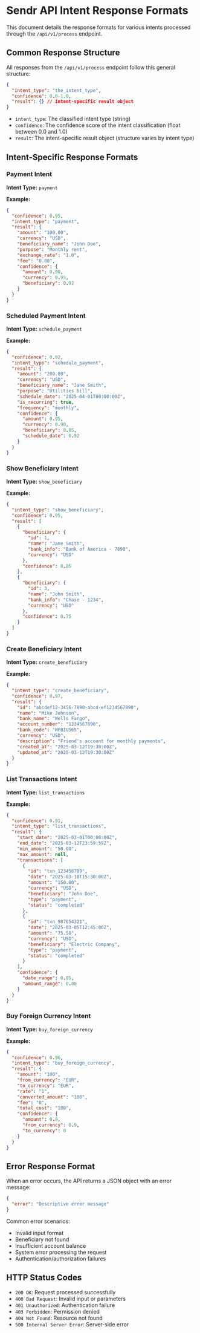 # Sendr API Intent Response Formats

This document details the response formats for various intents processed through the `/api/v1/process` endpoint.

## Common Response Structure

All responses from the `/api/v1/process` endpoint follow this general structure:

```json
{
  "intent_type": "the_intent_type",
  "confidence": 0.0-1.0,
  "result": {} // Intent-specific result object
}
```

- `intent_type`: The classified intent type (string)
- `confidence`: The confidence score of the intent classification (float between 0.0 and 1.0)
- `result`: The intent-specific result object (structure varies by intent type)

## Intent-Specific Response Formats

### Payment Intent

**Intent Type:** `payment`

**Example:**
```json
{
  "confidence": 0.95,
  "intent_type": "payment",
  "result": {
    "amount": "100.00",
    "currency": "USD",
    "beneficiary_name": "John Doe",
    "purpose": "Monthly rent",
    "exchange_rate": "1.0",
    "fee": "0.00",
    "confidence": {
      "amount": 0.98,
      "currency": 0.95,
      "beneficiary": 0.92
    }
  }
}
```

### Scheduled Payment Intent

**Intent Type:** `schedule_payment`

**Example:**
```json
{
  "confidence": 0.92,
  "intent_type": "schedule_payment",
  "result": {
    "amount": "200.00",
    "currency": "USD",
    "beneficiary_name": "Jane Smith",
    "purpose": "Utilities bill",
    "schedule_date": "2025-04-01T00:00:00Z",
    "is_recurring": true,
    "frequency": "monthly",
    "confidence": {
      "amount": 0.95,
      "currency": 0.90,
      "beneficiary": 0.85,
      "schedule_date": 0.92
    }
  }
}
```

### Show Beneficiary Intent

**Intent Type:** `show_beneficiary`

**Example:**
```json
{
  "intent_type": "show_beneficiary",
  "confidence": 0.95,
  "result": [
    {
      "beneficiary": {
        "id": 1,
        "name": "Jane Smith",
        "bank_info": "Bank of America - 7890",
        "currency": "USD"
      },
      "confidence": 0.85
    },
    {
      "beneficiary": {
        "id": 3,
        "name": "John Smith",
        "bank_info": "Chase - 1234",
        "currency": "USD"
      },
      "confidence": 0.75
    }
  ]
}
```

### Create Beneficiary Intent

**Intent Type:** `create_beneficiary`

**Example:**
```json
{
  "intent_type": "create_beneficiary",
  "confidence": 0.97,
  "result": {
    "id": "abcdef12-3456-7890-abcd-ef1234567890",
    "name": "Mike Johnson",
    "bank_name": "Wells Fargo",
    "account_number": "1234567890",
    "bank_code": "WFBIUS6S",
    "currency": "USD",
    "description": "Friend's account for monthly payments",
    "created_at": "2025-03-12T19:30:00Z",
    "updated_at": "2025-03-12T19:30:00Z"
  }
}
```

### List Transactions Intent

**Intent Type:** `list_transactions`

**Example:**
```json
{
  "confidence": 0.91,
  "intent_type": "list_transactions",
  "result": {
    "start_date": "2025-03-01T00:00:00Z",
    "end_date": "2025-03-12T23:59:59Z",
    "min_amount": "50.00",
    "max_amount": null,
    "transactions": [
      {
        "id": "txn_123456789",
        "date": "2025-03-10T15:30:00Z",
        "amount": "150.00",
        "currency": "USD",
        "beneficiary": "John Doe",
        "type": "payment",
        "status": "completed"
      },
      {
        "id": "txn_987654321",
        "date": "2025-03-05T12:45:00Z",
        "amount": "75.50",
        "currency": "USD",
        "beneficiary": "Electric Company",
        "type": "payment",
        "status": "completed"
      }
    ],
    "confidence": {
      "date_range": 0.85,
      "amount_range": 0.80
    }
  }
}
```

### Buy Foreign Currency Intent

**Intent Type:** `buy_foreign_currency`

**Example:**
```json
{
  "confidence": 0.96,
  "intent_type": "buy_foreign_currency",
  "result": {
    "amount": "100",
    "from_currency": "EUR",
    "to_currency": "EUR",
    "rate": "1",
    "converted_amount": "100",
    "fee": "0",
    "total_cost": "100",
    "confidence": {
      "amount": 0.9,
      "from_currency": 0.9,
      "to_currency": 0
    }
  }
}
```

## Error Response Format

When an error occurs, the API returns a JSON object with an error message:

```json
{
  "error": "Descriptive error message"
}
```

Common error scenarios:
- Invalid input format
- Beneficiary not found
- Insufficient account balance
- System error processing the request
- Authentication/authorization failures

## HTTP Status Codes

- `200 OK`: Request processed successfully
- `400 Bad Request`: Invalid input or parameters
- `401 Unauthorized`: Authentication failure
- `403 Forbidden`: Permission denied
- `404 Not Found`: Resource not found
- `500 Internal Server Error`: Server-side error